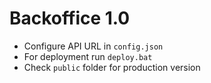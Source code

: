 # Backoffice 1.0

- Configure API URL in `config.json`
- For deployment run `deploy.bat`
- Check `public` folder for production version